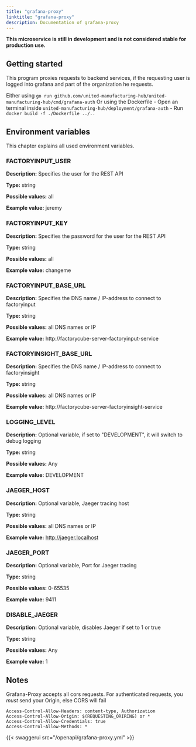 ```yaml
---
title: "grafana-proxy"
linktitle: "grafana-proxy"
description: Documentation of grafana-proxy
---
```


**This microservice is still in development and is not considered stable for production use.**

## Getting started

This program proxies requests to backend services, if the requesting user is logged into grafana and part of the organization he requests.

Either using `go run github.com/united-manufacturing-hub/united-manufacturing-hub/cmd/grafana-auth`
Or using the Dockerfile
    - Open an terminal inside `united-manufacturing-hub/deployment/grafana-auth`
    - Run `docker build -f ./Dockerfile ../..`

## Environment variables

This chapter explains all used environment variables.

### FACTORYINPUT_USER

**Description:** Specifies the user for the REST API 

**Type:** string

**Possible values:** all

**Example value:**  jeremy

### FACTORYINPUT_KEY

**Description:** Specifies the password for the user for the REST API 

**Type:** string

**Possible values:** all

**Example value:**  changeme

### FACTORYINPUT_BASE_URL

**Description:** Specifies the DNS name / IP-address to connect to factoryinput

**Type:** string

**Possible values:** all DNS names or IP 

**Example value:**  http://factorycube-server-factoryinput-service

### FACTORYINSIGHT_BASE_URL

**Description:** Specifies the DNS name / IP-address to connect to factoryinsight

**Type:** string

**Possible values:** all DNS names or IP

**Example value:**  http://factorycube-server-factoryinsight-service

### LOGGING_LEVEL

**Description:** Optional variable, if set to "DEVELOPMENT", it will switch to debug logging

**Type:** string

**Possible values:** Any

**Example value:**  DEVELOPMENT

### JAEGER_HOST

**Description:** Optional variable, Jaeger tracing host

**Type:** string

**Possible values:** all DNS names or IP
<!-- markdown-link-check-disable-next-line -->
**Example value:**  http://jaeger.localhost

### JAEGER_PORT

**Description:** Optional variable, Port for Jaeger tracing

**Type:** string

**Possible values:** 0-65535

**Example value:**  9411

### DISABLE_JAEGER

**Description:** Optional variable, disables Jaeger if set to 1 or true

**Type:** string

**Possible values:** Any

**Example value:**  1





## Notes
Grafana-Proxy accepts all cors requests.
For authenticated requests, you *must* send your Origin, else CORS will fail
```
Access-Control-Allow-Headers: content-type, Authorization
Access-Control-Allow-Origin: $(REQUESTING_ORIRING) or *
Access-Control-Allow-Credentials: true
Access-Control-Allow-Methods: *
```

{{< swaggerui src="/openapi/grafana-proxy.yml" >}}

